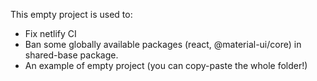 This empty project is used to:

- Fix netlify CI
- Ban some globally available packages (react, @material-ui/core) in shared-base package.
- An example of empty project (you can copy-paste the whole folder!)

